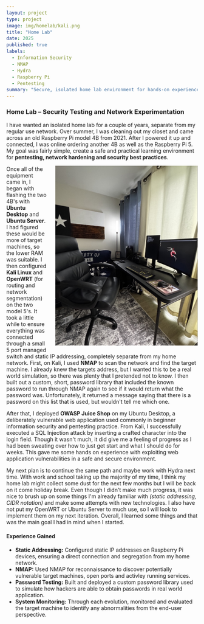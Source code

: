 ```yaml
---
layout: project
type: project
image: img/homelab/kali.png
title: "Home Lab"
date: 2025 
published: true
labels:
  - Information Security
  - NMAP
  - Hydra
  - Raspberry Pi
  - Pentesting
summary: "Secure, isolated home lab environment for hands-on experience in information security and pentesting."
---
```


<h3 class="text-center">Home Lab – Security Testing and Network Experimentation</h3>

I have wanted an isolated home lab for a couple of years, separate from my regular use network. Over summer, I was cleaning out my closet and came across an old Raspberry Pi model 4B from 2021. After I powered it up and connected, I was online ordering another 4B as well as the Raspberry Pi 5. My goal was fairly simple, create a safe and practical learning environment for **pentesting, network hardening and security best practices**.

<img src="../img/homelab/HomeLab.jpeg"  
     alt="Home Lab Setup"  
     width="375"  
     style="float: right; margin: 0 0 10px 20px;">

Once all of the equipment came in, I began with flashing the two 4B's with **Ubuntu Desktop** and **Ubuntu Server**. I had figured these would be more of target machines, so the lower RAM was suitable. I then configured **Kali Linux** and **OpenWRT** (for routing and network segmentation) on the two model 5's. It took a little while to ensure everything was connected through a small 5 port managed switch and static IP addressing, completely separate from my home network. First, on Kali, I used **NMAP** to scan the network and find the target machine. I already knew the targets address, but I wanted this to be a real world simulation, so there was plenty that I pretended not to know. I then built out a custom, short, password library that included the known password to run through NMAP again to see if it would return what the password was. Unfortunately, it returned a message saying that there is a password on this list that is used, but wouldn't tell me which one.

After that, I deployed **OWASP Juice Shop** on my Ubuntu Desktop, a deliberately vulnerable web application used commonly in beginner information security and pentesting practice. From Kali, I successfully executed a SQL Injection attack by inserting a crafted character into the login field. Though it wasn't much, it did give me a feeling of progress as I had been sweating over how to just get start and what I should do for weeks. This gave me some hands on experience with exploiting web application vulnerabilities in a safe and secure environment.

My next plan is to continue the same path and maybe work with Hydra next time. With work and school taking up the majority of my time, I think my home lab might collect some dust for the next few months but I will be back on it come holiday break. Even though I didn't make much progress, it was nice to brush up on some things I'm already familiar with *(static addressing, CIDR notation)* and make some attempts with new technologies. I also have not put my OpenWRT or Ubuntu Server to much use, so I will look to implement them on my next iteration. Overall, I learned some things and that was the main goal I had in mind when I started.


#### Experience Gained
- **Static Addressing:** Configured static IP addresses on Raspberry Pi devices, ensuring a direct connection and segregation from my home network.
- **NMAP:** Used NMAP for reconnaissance to discover potentially vulnerable target machines, open ports and activley running services.
- **Password Testing:** Built and deployed a custom password library used to simulate how hackers are able to obtain passwords in real world application.
- **System Monitoring:** Through each evolution, monitored and evaluated the target machine to identify any abnormalities from the end-user perspective.



